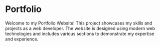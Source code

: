 # Portfolio
Welcome to my Portfolio Website! This project showcases my skills and projects as a web developer. The website is designed using modern web technologies and includes various sections to demonstrate my expertise and experience.
